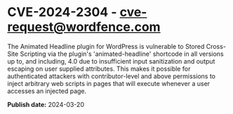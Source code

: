 # CVE-2024-2304 - cve-request@wordfence.com

The Animated Headline plugin for WordPress is vulnerable to Stored Cross-Site Scripting via the plugin's 'animated-headline' shortcode in all versions up to, and including, 4.0 due to insufficient input sanitization and output escaping on user supplied attributes. This makes it possible for authenticated attackers with contributor-level and above permissions to inject arbitrary web scripts in pages that will execute whenever a user accesses an injected page.

**Publish date:** 2024-03-20
